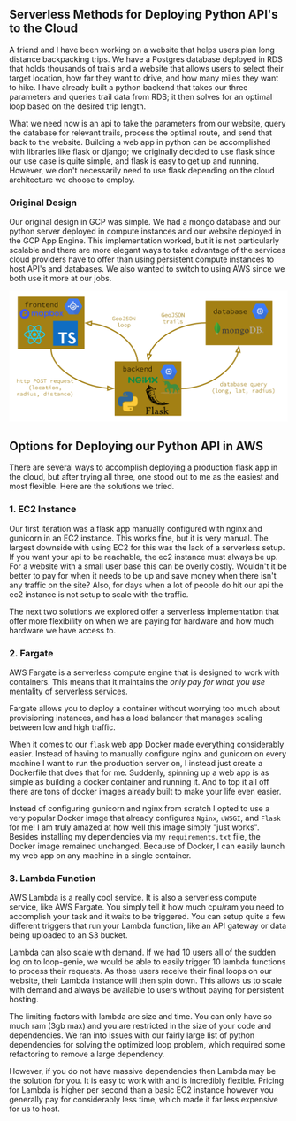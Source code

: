 ## Serverless Methods for Deploying Python API's to the Cloud 

A friend and I have been working on a website that helps users plan long distance backpacking trips. We have a Postgres database deployed in RDS that holds thousands of trails and a website that allows users to select their target location, how far they want to drive, and how many miles they want to hike. I have already built a python backend that takes our three parameters and queries trail data from RDS; it then solves for an optimal loop based on the desired trip length. 

What we need now is an api to take the parameters from our website, query the database for relevant trails, process the optimal route, and send that back to the website. Building a web app in python can be accomplished with libraries like flask or django; we originally decided to use flask since our use case is quite simple, and flask is easy to get up and running. However, we don't necessarily need to use flask depending on the cloud architecture we choose to employ. 


### Original Design

Our original design in GCP was simple. We had a mongo database and our python server deployed in compute instances and our website deployed in the GCP App Engine. This implementation worked, but it is not particularly scalable and there are more elegant ways to take advantage of the services cloud providers have to offer than using persistent compute instances to host API's and databases. We also wanted to switch to using AWS since we both use it more at our jobs.  

![](loopgenie_ec2.png)

## Options for Deploying our Python API in AWS

There are several ways to accomplish deploying a production flask app in the cloud, but after trying all three, one stood out to me as the easiest and most flexible. Here are the solutions we tried.  

### 1. EC2 Instance 
Our first iteration was a flask app manually configured with nginx and gunicorn in an EC2 instance. This works fine, but it is very manual. The largest downside with using EC2 for this was the lack of a serverless setup. If you want your api to be reachable, the ec2 instance must always be up. For a website with a small user base this can be overly costly. Wouldn't it be better to pay for when it needs to be up and save money when there isn't any traffic on the site? Also, for days when a lot of people do hit our api the ec2 instance is not setup to scale with the traffic. 

The next two solutions we explored offer a serverless implementation that offer more flexibility on when we are paying for hardware and how much hardware we have access to. 

### 2. Fargate 

AWS Fargate is a serverless compute engine that is designed to work with containers. This means that it maintains the *only pay for what you use* mentality of serverless services. 

Fargate allows you to deploy a container without worrying too much about provisioning instances, and has a load balancer that manages scaling between low and high traffic. 

When it comes to our ```flask``` web app Docker made everything considerably easier. Instead of having to manually configure nginx and gunicorn on every machine I want to run the production server on, I instead just create a Dockerfile that does that for me. Suddenly, spinning up a web app is as simple as building a docker container and running it. And to top it all off there are tons of docker images already built to make your life even easier. 

Instead of configuring gunicorn and nginx from scratch I opted to use a very popular Docker image that already configures ```Nginx```, ```uWSGI```, and ```Flask``` for me! I am truly amazed at how well this image simply "just works". Besides installing my dependencies via my ```requirements.txt``` file, the Docker image remained unchanged. Because of Docker, I can easily launch my web app on any machine in a single container. 

### 3. Lambda Function 
AWS Lambda is a really cool service. It is also a serverless compute service, like AWS Fargate. You simply tell it how much cpu/ram you need to accomplish your task and it waits to be triggered. You can setup quite a few different triggers that run your Lambda function, like an API gateway or data being uploaded to an S3 bucket. 

Lambda can also scale with demand. If we had 10 users all of the sudden log on to loop-genie, we would be able to easily trigger 10 lambda functions to process their requests. As those users receive their final loops on our website, their Lambda instance will then spin down. This allows us to scale with demand and always be available to users without paying for persistent hosting.

The limiting factors with lambda are size and time. You can only have so much ram (3gb max) and you are restricted in the size of your code and dependencies. We ran into issues with our fairly large list of python dependencies for solving the optimized loop problem, which required some refactoring to remove a large dependency. 

However, if you do not have massive dependencies then Lambda may be the solution for you. It is easy to work with and is incredibly flexible. Pricing for Lambda is higher per second than a basic EC2 instance however you generally pay for considerably less time, which made it far less expensive for us to host. 